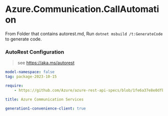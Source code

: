 # Azure.Communication.CallAutomation

From Folder that contains autorest.md, Run `dotnet msbuild /t:GenerateCode` to generate code.

### AutoRest Configuration
> see https://aka.ms/autorest

```yaml
model-namespace: false
tag: package-2023-10-15

require:
    - https://github.com/Azure/azure-rest-api-specs/blob/1fe6a37e8e0dfb02a2184cf220d75ba9fe238108/specification/communication/data-plane/CallAutomation/readme.md

title: Azure Communication Services

generation1-convenience-client: true
```
